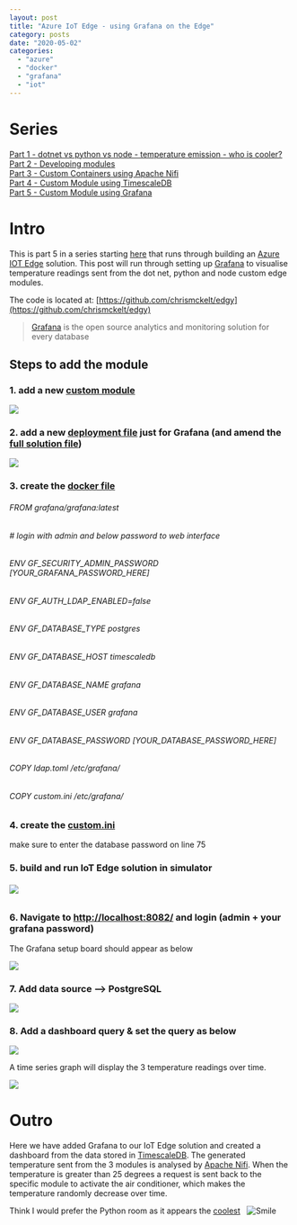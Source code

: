```yaml
---
layout: post
title: "Azure IoT Edge - using Grafana on the Edge"
category: posts
date: "2020-05-02"
categories: 
  - "azure"
  - "docker"
  - "grafana"
  - "iot"
---
```


# Series

[Part 1 - dotnet vs python vs node - temperature emission - who is cooler?](https://dev.to/chris_mckelt/azure-iot-edge-who-is-cooler-dotnet-node-or-python-369m)  
[Part 2 - Developing modules](https://dev.to/chris_mckelt/azure-iot-edge-developing-custom-modules-df3)  
[Part 3 - Custom Containers using Apache Nifi](https://dev.to/chris_mckelt/azure-iot-edge-3rd-party-containers-3mi3)  
[Part 4 - Custom Module using TimescaleDB](https://dev.to/chris_mckelt/azure-iot-edge-using-timescaledb-on-the-edge-2ec1)  
[Part 5 - Custom Module using Grafana](https://dev.to/chris_mckelt/azure-iot-edge-using-grafana-on-the-edge-26na)

# Intro

This is part 5 in a series starting [here](https://dev.to/chris_mckelt/azure-iot-edge-who-is-cooler-dotnet-node-or-python-369m) that runs through building an [Azure IOT Edge](https://docs.microsoft.com/en-us/azure/iot-edge/about-iot-edge) solution. This post will run through setting up [Grafana](https://grafana.com/) to visualise temperature readings sent from the dot net, python and node custom edge modules.

The code is located at: [https://github.com/chrismckelt/edgy](https://github.com/chrismckelt/edgy)

> [Grafana](https://grafana.com/) is the open source analytics and monitoring solution for every database

## Steps to add the module

### 1\. add a new [custom module](https://github.com/chrismckelt/edgy/tree/master/modules/Grafana) 

![](images/80546306-e1627c00-89e7-11ea-8ceb-434b79aed040.png)

### 2\. add a new [deployment file](https://github.com/chrismckelt/edgy/blob/master/deployment.debug.grafana.template.json) just for Grafana (and amend the [full solution file](https://github.com/chrismckelt/edgy/blob/master/deployment.debug.template.json))

![](images/80546722-03a8c980-89e9-11ea-8735-051f381f16a3.png)

### 3\. create the [docker file](https://github.com/chrismckelt/edgy/blob/master/modules/Grafana/Dockerfile.amd64.debug)

###### FROM grafana/grafana:latest

###### \# login with admin and below password to web interface

###### ENV GF\_SECURITY\_ADMIN\_PASSWORD \[_YOUR\_GRAFANA\_PASSWORD\_HERE\]_

###### ENV GF\_AUTH\_LDAP\_ENABLED=false

###### ENV GF\_DATABASE\_TYPE postgres

###### ENV GF\_DATABASE\_HOST timescaledb

###### ENV GF\_DATABASE\_NAME grafana

###### ENV GF\_DATABASE\_USER grafana

###### ENV GF\_DATABASE\_PASSWORD \[_YOUR\_DATABASE\_PASSWORD\_HERE\]_

###### COPY ldap.toml /etc/grafana/

###### COPY custom.ini /etc/grafana/

### 4\. create the [custom.ini](https://github.com/chrismckelt/edgy/blob/master/modules/Grafana/custom.ini)

make sure to enter the database password on line 75

### 5\. build and run IoT Edge solution in simulator

###### ![](images/80850862-d5c5be00-8c50-11ea-8cda-67a65caf058f.png)

### 6\. Navigate to [http://localhost:8082/](http://localhost:8082/) and login (admin + your grafana password)

The Grafana setup board should appear as below

![](images/80850936-36ed9180-8c51-11ea-9152-9714976a00f7.png)

### 7\. Add data source –> PostgreSQL

![](images/80851051-de6ac400-8c51-11ea-9b9c-9498307fcbef.png)  

### 8\. Add a dashboard query & set the query as below

![](images/80911764-144f9b80-8d6b-11ea-96cb-1f1c24432b4f.png)

A time series graph will display the 3 temperature readings over time.

![](images/80911783-2598a800-8d6b-11ea-9a48-b21db723b8f0.png)

# Outro

Here we have added Grafana to our IoT Edge solution and created a dashboard from the data stored in [TimescaleDB](https://www.timescale.com/). The generated temperature sent from the 3 modules is analysed by [Apache Nifi](https://dev.to/chris_mckelt/azure-iot-edge-3rd-party-containers-3mi3). When the temperature is greater than 25 degrees a request is sent back to the specific module to activate the air conditioner, which makes the temperature randomly decrease over time.

Think I would prefer the Python room as it appears the [coolest](https://user-images.githubusercontent.com/662868/80854122-2bf22b80-8c68-11ea-919c-4833ac0847b8.png)   ![Smile](images/wlEmoticon-smile.png)
